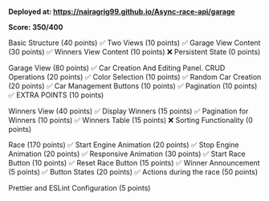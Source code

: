 
**Deployed at: https://nairagrig99.github.io/Async-race-api/garage**

**Score: 350/400**

Basic Structure (40 points)
✅ Two Views (10 points)
✅ Garage View Content (30 points)
✅ Winners View Content (10 points)
❌ Persistent State (0 points)

Garage View (80 points)
✅ Car Creation And Editing Panel. CRUD Operations (20 points)
✅ Color Selection (10 points)
✅ Random Car Creation (20 points)
✅ Car Management Buttons (10 points)
✅ Pagination (10 points)
✅ EXTRA POINTS (10 points)

Winners View (40 points)
✅ Display Winners (15 points)
✅ Pagination for Winners (10 points)
✅ Winners Table (15 points)
❌ Sorting Functionality (0 points)

Race (170 points)
✅ Start Engine Animation (20 points)
✅ Stop Engine Animation (20 points)
✅ Responsive Animation (30 points)
✅ Start Race Button (10 points)
✅ Reset Race Button (15 points)
✅ Winner Announcement (5 points)
✅ Button States (20 points)
✅ Actions during the race (50 points)

Prettier and ESLint Configuration (5 points)

